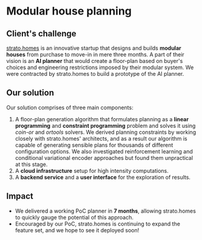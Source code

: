 # Modular house planning 

## Client's challenge

[strato.homes](https://strato.homes/) is an innovative startup that designs and builds **modular houses** from purchase to move-in in mere three months. A part of their vision is an **AI planner** that would create a floor-plan based on buyer's choices and engineering restrictions imposed by their modular system. We were contracted by strato.homes to build a prototype of the AI planner.

## Our solution

Our solution comprises of three main components:

1. A floor-plan generation algorithm that formulates planning as a **linear programming** and **constraint programming** problem and solves it using *coin-or* and *ortools* solvers. We derived planning constraints by working closely with strato.homes' architects, and as a result our algorithm is capable of generating sensible plans for thousands of different configuration options. We also investigated reinforcement learning and conditional variational encoder approaches but found them unpractical at this stage.
2. A **cloud infrastructure** setup for high intensity computations.
3. A **backend service** and a **user interface** for the exploration of results.

## Impact

- We delivered a working PoC planner in **7 months**, allowing strato.homes to quickly gauge the potential of this approach.
- Encouraged by our PoC, strato.homes is continuing to expand the feature set, and we hope to see it deployed soon!